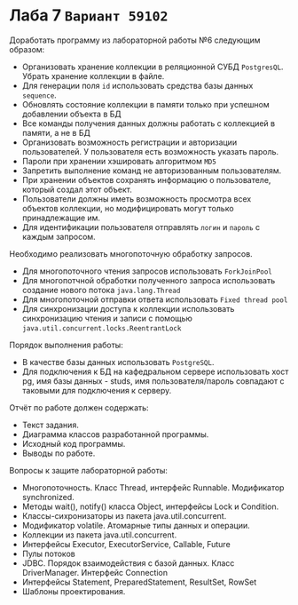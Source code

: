 # Лаба 7 `Вариант 59102`

Доработать программу из лабораторной работы №6 следующим образом:

* Организовать хранение коллекции в реляционной СУБД `PostgresQL`. Убрать хранение коллекции в файле.
* Для генерации поля `id` использовать средства базы данных `sequence`.
* Обновлять состояние коллекции в памяти только при успешном добавлении объекта в БД
* Все команды получения данных должны работать с коллекцией в памяти, а не в БД
* Организовать возможность регистрации и авторизации пользователей. У пользователя есть возможность указать пароль.
* Пароли при хранении хэшировать алгоритмом `MD5`
* Запретить выполнение команд не авторизованным пользователям.
* При хранении объектов сохранять информацию о пользователе, который создал этот объект.
* Пользователи должны иметь возможность просмотра всех объектов коллекции, но модифицировать могут только принадлежащие им.
* Для идентификации пользователя отправлять `логин` и `пароль` с каждым запросом.

Необходимо реализовать многопоточную обработку запросов.

* Для многопоточного чтения запросов использовать `ForkJoinPool`
* Для многопотчной обработки полученного запроса использовать создание нового потока `java.lang.Thread`
* Для многопоточной отправки ответа использовать `Fixed thread pool`
* Для синхронизации доступа к коллекции использовать синхронизацию чтения и записи с помощью `java.util.concurrent.locks.ReentrantLock`

Порядок выполнения работы:

* В качестве базы данных использовать `PostgreSQL`.
* Для подключения к БД на кафедральном сервере использовать хост pg, имя базы данных - studs, имя пользователя/пароль совпадают с таковыми для подключения к серверу.

Отчёт по работе должен содержать:

* Текст задания.
* Диаграмма классов разработанной программы.
* Исходный код программы.
* Выводы по работе.

Вопросы к защите лабораторной работы:

* Многопоточность. Класс Thread, интерфейс Runnable. Модификатор synchronized.
* Методы wait(), notify() класса Object, интерфейсы Lock и Condition.
* Классы-сихронизаторы из пакета java.util.concurrent.
* Модификатор volatile. Атомарные типы данных и операции.
* Коллекции из пакета java.util.concurrent.
* Интерфейсы Executor, ExecutorService, Callable, Future
* Пулы потоков
* JDBC. Порядок взаимодействия с базой данных. Класс DriverManager. Интерфейс Connection
* Интерфейсы Statement, PreparedStatement, ResultSet, RowSet
* Шаблоны проектирования.

